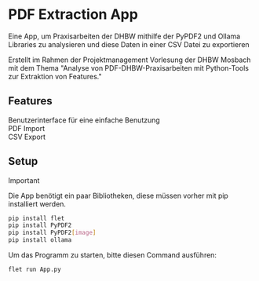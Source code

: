 # PDF Extraction App
Eine App, um Praxisarbeiten der DHBW mithilfe der PyPDF2 und Ollama Libraries zu analysieren und diese Daten in einer CSV Datei zu exportieren

Erstellt im Rahmen der Projektmanagement Vorlesung der DHBW Mosbach mit dem Thema "Analyse von PDF-DHBW-Praxisarbeiten mit Python-Tools zur Extraktion von Features."

## Features
Benutzerinterface für eine einfache Benutzung   
PDF Import  
CSV Export    


## Setup
> [!IMPORTANT]
> Die App benötigt ein paar Bibliotheken, diese müssen vorher mit pip installiert werden.

```bash
pip install flet
pip install PyPDF2
pip install PyPDF2[image]
pip install ollama
```

Um das Programm zu starten, bitte diesen Command ausführen:
```bash
flet run App.py
```
